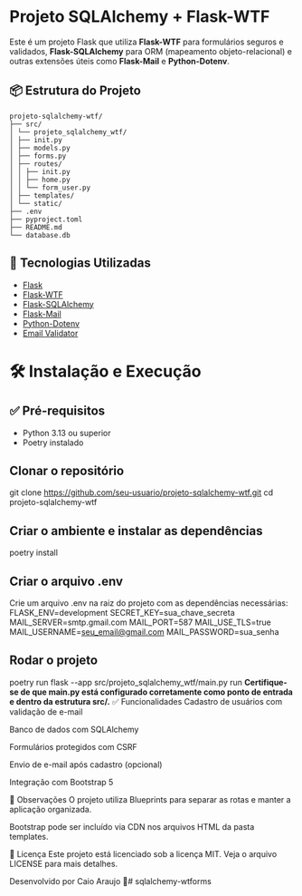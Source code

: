 # Projeto SQLAlchemy + Flask-WTF

Este é um projeto Flask que utiliza **Flask-WTF** para formulários seguros e validados, **Flask-SQLAlchemy** para ORM (mapeamento objeto-relacional) e outras extensões úteis como **Flask-Mail** e **Python-Dotenv**.

## 📦 Estrutura do Projeto
```
projeto-sqlalchemy-wtf/
├── src/
│ └── projeto_sqlalchemy_wtf/
│ ├── init.py
│ ├── models.py
│ ├── forms.py
│ ├── routes/
│ │ ├── init.py
│ │ ├── home.py
│ │ └── form_user.py
│ ├── templates/
│ └── static/
├── .env
├── pyproject.toml
├── README.md
└── database.db
```

## 🚀 Tecnologias Utilizadas

- [Flask](https://flask.palletsprojects.com/)
- [Flask-WTF](https://flask-wtf.readthedocs.io/)
- [Flask-SQLAlchemy](https://flask-sqlalchemy.palletsprojects.com/)
- [Flask-Mail](https://pythonhosted.org/Flask-Mail/)
- [Python-Dotenv](https://github.com/theskumar/python-dotenv)
- [Email Validator](https://pypi.org/project/email-validator/)

# 🛠️ Instalação e Execução
## ✅ Pré-requisitos

- Python 3.13 ou superior
- Poetry instalado

## Clonar o repositório
git clone https://github.com/seu-usuario/projeto-sqlalchemy-wtf.git
cd projeto-sqlalchemy-wtf

## Criar o ambiente e instalar as dependências
poetry install

## Criar o arquivo .env
Crie um arquivo .env na raiz do projeto com as dependências necessárias:
FLASK_ENV=development
SECRET_KEY=sua_chave_secreta
MAIL_SERVER=smtp.gmail.com
MAIL_PORT=587
MAIL_USE_TLS=true
MAIL_USERNAME=seu_email@gmail.com
MAIL_PASSWORD=sua_senha

## Rodar o projeto

poetry run flask --app src/projeto_sqlalchemy_wtf/main.py run
**Certifique-se de que main.py está configurado corretamente como ponto de entrada e dentro da estrutura src/.**
✅ Funcionalidades
Cadastro de usuários com validação de e-mail

Banco de dados com SQLAlchemy

Formulários protegidos com CSRF

Envio de e-mail após cadastro (opcional)

Integração com Bootstrap 5

📌 Observações
O projeto utiliza Blueprints para separar as rotas e manter a aplicação organizada.

Bootstrap pode ser incluído via CDN nos arquivos HTML da pasta templates.

📄 Licença
Este projeto está licenciado sob a licença MIT. Veja o arquivo LICENSE para mais detalhes.

Desenvolvido por Caio Araujo 🚀#   s q l a l c h e m y - w t f o r m s  
 
